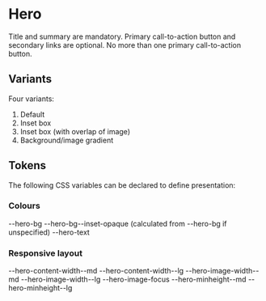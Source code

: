 # Hero

Title and summary are mandatory.
Primary call-to-action button and secondary links are optional.
No more than one primary call-to-action button.

## Variants

Four variants:

1. Default
2. Inset box
3. Inset box (with overlap of image)
4. Background/image gradient

## Tokens

The following CSS variables can be declared to define presentation:

### Colours

--hero-bg
--hero-bg--inset-opaque (calculated from --hero-bg if unspecified)
--hero-text

### Responsive layout

--hero-content-width--md
--hero-content-width--lg
--hero-image-width--md
--hero-image-width--lg
--hero-image-focus
--hero-minheight--md
--hero-minheight--lg
